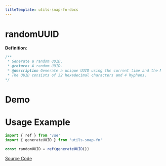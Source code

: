 ```yaml
---
titleTemplate: utils-snap-fn-docs
---
```


# randomUUID

**Definition**:

```js
/**
 * Generate a random UUID.
 * @returns A random UUID.
 * @description Generate a unique UUID using the current time and the Math.random() function.
 * The UUID consists of 32 hexadecimal characters and 4 hyphens.
*/
```

# Demo

<Box>
  <RandomUUIRDemo />
</Box>

# Usage Example

```ts
import { ref } from 'vue'
import { generateUUID } from 'utils-snap-fn'

const randomUUID = ref(generateUUID())
```

[Source Code](https://github.com/guxuerui/utils-snap-fn/blob/main/src/playground/random/randomUUID.ts)
